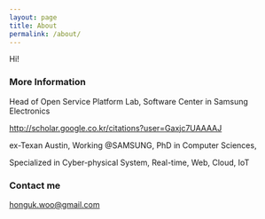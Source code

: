 ```yaml
---
layout: page
title: About
permalink: /about/
---
```


Hi!

### More Information

Head of Open Service Platform Lab, Software Center in Samsung Electronics

<http://scholar.google.co.kr/citations?user=Gaxjc7UAAAAJ>

ex-Texan Austin, Working @SAMSUNG, PhD in Computer Sciences,

Specialized in Cyber-physical System, Real-time, Web, Cloud, IoT

### Contact me

[honguk.woo@gmail.com](mailto:honguk.woo@gmail.com)
